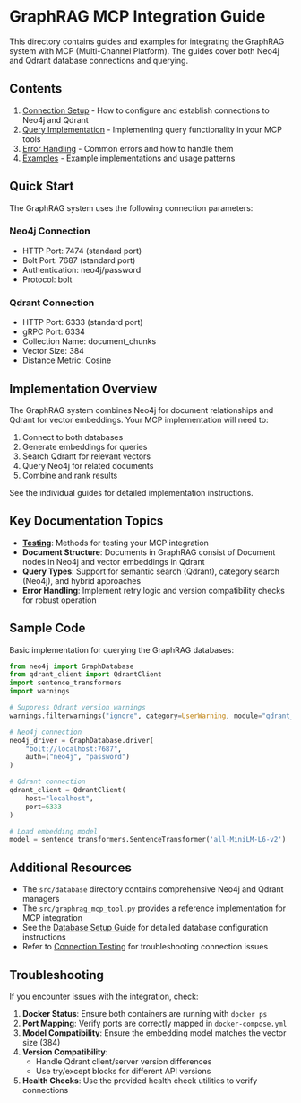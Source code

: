 # GraphRAG MCP Integration Guide

This directory contains guides and examples for integrating the GraphRAG system with MCP (Multi-Channel Platform). The guides cover both Neo4j and Qdrant database connections and querying.

## Contents

1. [Connection Setup](connection.md) - How to configure and establish connections to Neo4j and Qdrant
2. [Query Implementation](query.md) - Implementing query functionality in your MCP tools
3. [Error Handling](error_handling.md) - Common errors and how to handle them
4. [Examples](examples.md) - Example implementations and usage patterns

## Quick Start

The GraphRAG system uses the following connection parameters:

### Neo4j Connection
- HTTP Port: 7474 (standard port)
- Bolt Port: 7687 (standard port)
- Authentication: neo4j/password
- Protocol: bolt

### Qdrant Connection
- HTTP Port: 6333 (standard port)
- gRPC Port: 6334
- Collection Name: document_chunks
- Vector Size: 384
- Distance Metric: Cosine

## Implementation Overview

The GraphRAG system combines Neo4j for document relationships and Qdrant for vector embeddings. Your MCP implementation will need to:

1. Connect to both databases
2. Generate embeddings for queries
3. Search Qdrant for relevant vectors
4. Query Neo4j for related documents
5. Combine and rank results

See the individual guides for detailed implementation instructions.

## Key Documentation Topics

- **[Testing](testing.md)**: Methods for testing your MCP integration
- **Document Structure**: Documents in GraphRAG consist of Document nodes in Neo4j and vector embeddings in Qdrant
- **Query Types**: Support for semantic search (Qdrant), category search (Neo4j), and hybrid approaches
- **Error Handling**: Implement retry logic and version compatibility checks for robust operation

## Sample Code

Basic implementation for querying the GraphRAG databases:

```python
from neo4j import GraphDatabase
from qdrant_client import QdrantClient
import sentence_transformers
import warnings

# Suppress Qdrant version warnings
warnings.filterwarnings("ignore", category=UserWarning, module="qdrant_client")

# Neo4j connection
neo4j_driver = GraphDatabase.driver(
    "bolt://localhost:7687", 
    auth=("neo4j", "password")
)

# Qdrant connection
qdrant_client = QdrantClient(
    host="localhost",
    port=6333
)

# Load embedding model
model = sentence_transformers.SentenceTransformer('all-MiniLM-L6-v2')
```

## Additional Resources

- The `src/database` directory contains comprehensive Neo4j and Qdrant managers
- The `src/graphrag_mcp_tool.py` provides a reference implementation for MCP integration
- See the [Database Setup Guide](../database_setup.md) for detailed database configuration instructions
- Refer to [Connection Testing](../testing/index.md) for troubleshooting connection issues

## Troubleshooting

If you encounter issues with the integration, check:

1. **Docker Status**: Ensure both containers are running with `docker ps`
2. **Port Mapping**: Verify ports are correctly mapped in `docker-compose.yml`
3. **Model Compatibility**: Ensure the embedding model matches the vector size (384)
4. **Version Compatibility**: 
   - Handle Qdrant client/server version differences
   - Use try/except blocks for different API versions
5. **Health Checks**: Use the provided health check utilities to verify connections

